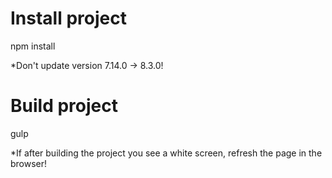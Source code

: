 # Install project
npm install 

*Don't update version 7.14.0 -> 8.3.0!

# Build project
gulp

*If after building the project you see a white screen, refresh the page in the browser!
